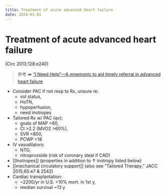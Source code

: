 ```yaml
---
title: Treatment of acute advanced heart failure
date: 2024-01-01
---
```


# Treatment of acute advanced heart failure

(Circ 2013;128:e240)

> 參考 ➡️ [“I Need Help”—A mnemonic to aid timely referral in advanced heart failure](<https://www.jhltonline.org/article/S1053-2498(17)31374-8/abstract>)

- Consider PAC if not resp to Rx, unsure re:
  - vol status,
  - HoTN,
  - hypoperfusion,
  - need inotropes
- Tailored Rx w/ PAC (qv);
  - goals of MAP >60,
  - CI >2.2 (MVO2 >60%),
  - SVR <800,
  - PCWP <18
- IV vasodilators:
  - NTG,
  - nitroprusside (risk of coronary steal if CAD)
- [[Inotropes]] (properties in addition to ↑ inotropy listed below)
- [[mechanical circulatory support]] (also see “Tailored Therapy;” JACC 2015;65:e7 & 2542)
- Cardiac transplantation:
  - ~2200/yr in U.S. <10% mort. in 1st y,
  - median survival ~13 y

